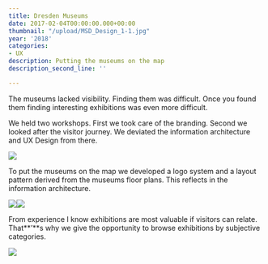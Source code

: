 ```yaml
---
title: Dresden Museums
date: 2017-02-04T00:00:00.000+00:00
thumbnail: "/upload/MSD_Design_1-1.jpg"
year: '2018'
categories:
- UX
description: Putting the museums on the map
description_second_line: ''

---
```

The museums lacked visibility. Finding them was difficult. Once you found them finding interesting exhibitions was even more difficult.

We held two workshops. First we took care of the branding. Second we looked after the visitor journey. We deviated the information architecture and UX Design from there.

![](/upload/MSD_Design_2-1.jpg)

To put the museums on the map we developed a logo system and a layout pattern derived from the museums floor plans. This reflects in the information architecture.

![](/upload/MSD_Design_3-1.jpg)![](/upload/MSD_Design_4.jpg)

From experience I know exhibitions are most valuable if visitors can relate. That**’**s why we give the opportunity to browse exhibitions by subjective categories.

![](/upload/MSD_Design_1-1.jpg)